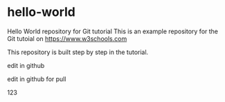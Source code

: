 # hello-world

Hello World repository for Git tutorial
This is an example repository for the Git tutoial on https://www.w3schools.com

This repository is built step by step in the tutorial.

edit in github

edit in github for pull

123
